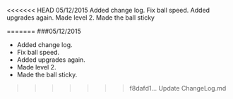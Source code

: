 <<<<<<< HEAD
05/12/2015
Added change log.
Fix ball speed.
Added upgrades again.
Made level 2.
Made the ball sticky

=======
###05/12/2015
* Added change log.  
* Fix ball speed.  
* Added upgrades again.  
* Made level 2.  
* Made the ball sticky.  
>>>>>>> f8dafd1... Update ChangeLog.md
